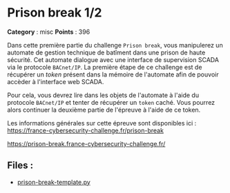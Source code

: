 # Prison break 1/2

**Category** : misc
**Points** : 396

Dans cette première partie du challenge `Prison break`, vous manipulerez un automate de gestion technique de batîment dans une prison de haute sécurité. Cet automate dialogue avec une interface de supervision SCADA via le protocole `BACnet/IP`. 
La première étape de ce challenge est de récupérer un _token_ présent dans la mémoire de l'automate afin de pouvoir accèder à l'interface web SCADA.

Pour cela, vous devrez lire dans les objets de l'automate à l'aide du protocole `BACnet/IP` et tenter de récupérer un `token` caché. Vous pourrez alors continuer la deuxième partie de l'épreuve à l'aide de ce token.

Les informations générales sur cette épreuve sont disponibles ici : https://france-cybersecurity-challenge.fr/prison-break

https://prison-break.france-cybersecurity-challenge.fr/

## Files : 
 - [prison-break-template.py](./prison-break-template.py)


